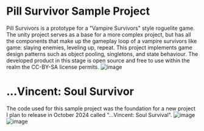 # Pill Survivor Sample Project
Pill Survivors is a prototype for a "Vampire Survivors" style roguelite game. The unity project serves as a base for a more complex project, but has all the components that make up the gameplay loop of a vampire survivors like game: slaying enemies, leveling up, repeat. This project implements game design patterns such as object pooling, singletons, and state behaviour. The developed product in this stage is open source and free to use within the realm the CC-BY-SA license permits.
![image](https://github.com/user-attachments/assets/b9f1f393-6bc0-4385-b739-abd58e2ce35f)

# ...Vincent: Soul Survivor
The code used for this sample project was the foundation for a new project I plan to release in October 2024 called "...Vincent: Soul Survival".
![image](https://github.com/user-attachments/assets/d31502cf-4cd6-49a2-a9ee-eb24b5327dab)
![image](https://github.com/user-attachments/assets/b6f3b096-b025-4345-9871-f8a3de19ebf1)
